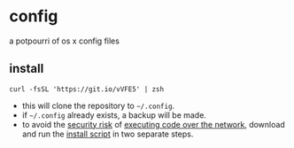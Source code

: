 # config

a potpourri of os x config files

## install

    curl -fsSL 'https://git.io/vVFE5' | zsh

- this will clone the repository to `~/.config`.
- if `~/.config` already exists, a backup will be made.
- to avoid the [security risk][1] of [executing code over the network][2],
  download and run the [install script][3] in two separate steps.

[1]: https://www.idontplaydarts.com/2016/04/detecting-curl-pipe-bash-server-side/
[2]: https://curlpipesh.tumblr.com
[3]: https://git.io/vVFE5
